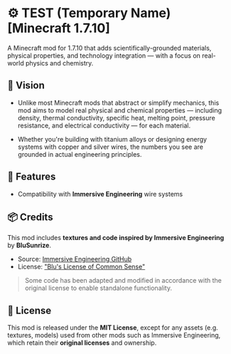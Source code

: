 # ⚙️ TEST (Temporary Name) [Minecraft 1.7.10]

A Minecraft mod for 1.7.10 that adds scientifically-grounded materials, physical properties, and technology
integration — with a focus on real-world physics and chemistry.

## 🔬 Vision

- Unlike most Minecraft mods that abstract or simplify mechanics, this mod aims to model real physical and chemical
  properties — including density, thermal conductivity, specific heat, melting point, pressure resistance, and
  electrical
  conductivity — for each material.

- Whether you're building with titanium alloys or designing energy systems with copper and silver wires, the numbers you
  see are grounded in actual engineering principles.

## 🔧 Features

- Compatibility with **Immersive Engineering** wire systems

## 📦 Credits

This mod includes **textures and code inspired by Immersive Engineering** by **BluSunrize**.

- Source: [Immersive Engineering GitHub](https://github.com/BluSunrize/ImmersiveEngineering)
- License: ["Blu's License of Common Sense"](https://github.com/BluSunrize/ImmersiveEngineering/blob/master/LICENSE)

> Some code has been adapted and modified in accordance with the original license to enable standalone functionality.

## 📝 License

This mod is released under the **MIT License**, except for any assets (e.g. textures, models) used from other mods such
as Immersive Engineering, which retain their **original licenses** and ownership.

